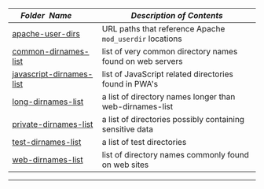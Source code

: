 |&nbsp;&nbsp;&nbsp;&nbsp;_Folder&nbsp;&nbsp;Name_&nbsp;&nbsp;&nbsp;&nbsp;| _Description of Contents_
|:----------------|--------------------------------------------------------------------------------------------------------------------------------------------------------
| [apache-user-dirs](apache-user-dirs) |  URL paths that reference Apache `mod_userdir` locations 
| [common-dirnames-list](common-dirnames-list) |  list of very common directory names found on web servers 
| [javascript-dirnames-list](javascript-dirnames-list) |  list of JavaScript related directories found in PWA's 
| [long-dirnames-list](long-dirnames-list) |  a list of directory names longer than web-dirnames-list 
| [private-dirnames-list](private-dirnames-list) |  a list of directories possibly containing sensitive data 
| [test-dirnames-list](test-dirnames-list) |  a list of test directories 
| [web-dirnames-list](web-dirnames-list) |  list of directory names commonly found on web sites 

* * *

